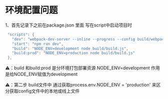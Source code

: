 # 环境配置问题

 1、首先记录下之前在package.json 里面 写在script中启动项目时
 ```c
  "scripts": {
    "dev": "webpack-dev-server --inline --progress --config build/webpack.dev.conf.js",
    "start": "npm run dev",
    "build": "NODE_ENV=development node build/build.js",
    "build:prod": "NODE_ENV=production node build/build.js"
  },
 ```
⚠️：build 和build:prod 是分环境打包部署资源 NODE_ENV=development 作用是给NODE_ENV赋值为development

⚠️：第二步 build文件中 通过获取process.env.NODE_ENV = 'production' 来区分获取config文件中的本地或线上文件